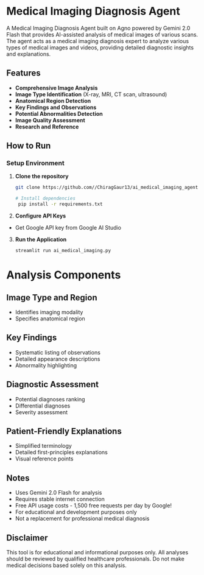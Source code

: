 # Medical Imaging Diagnosis Agent

A Medical Imaging Diagnosis Agent built on Agno powered by Gemini 2.0 Flash that provides AI-assisted analysis of medical images of various scans. The agent acts as a medical imaging diagnosis expert to analyze various types of medical images and videos, providing detailed diagnostic insights and explanations.

## Features

- **Comprehensive Image Analysis**
- **Image Type Identification** (X-ray, MRI, CT scan, ultrasound)
- **Anatomical Region Detection**
- **Key Findings and Observations**
- **Potential Abnormalities Detection**
- **Image Quality Assessment**
- **Research and Reference**

## How to Run

### Setup Environment

1. **Clone the repository**
   ```bash
   git clone https://github.com//ChiragGaur13/ai_medical_imaging_agent

   # Install dependencies
    pip install -r requirements.txt

2. **Configure API Keys**

- Get Google API key from Google AI Studio

3. **Run the Application**
    ```bash
    streamlit run ai_medical_imaging.py

# Analysis Components

## Image Type and Region
- Identifies imaging modality
- Specifies anatomical region

## Key Findings
- Systematic listing of observations
- Detailed appearance descriptions
- Abnormality highlighting

## Diagnostic Assessment
- Potential diagnoses ranking
- Differential diagnoses
- Severity assessment

## Patient-Friendly Explanations
- Simplified terminology
- Detailed first-principles explanations
- Visual reference points

## Notes
- Uses Gemini 2.0 Flash for analysis
- Requires stable internet connection
- Free API usage costs - 1,500 free requests per day by Google!
- For educational and development purposes only
- Not a replacement for professional medical diagnosis

## Disclaimer
This tool is for educational and informational purposes only. All analyses should be reviewed by qualified healthcare professionals. Do not make medical decisions based solely on this analysis.

